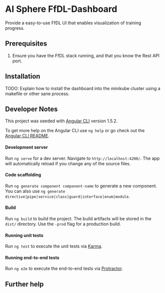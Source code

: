 # AI Sphere FfDL-Dashboard
Provide a easy-to-use FfDL UI that enables visualization of training progress.

## Prerequisites
1. Ensure you have the FfDL stack running, and that you know the Rest API port.

## Installation
TODO: Explain how to install the dashboard into the minikube cluster 
using a makefile or other sane process.

## Developer Notes
This project was seeded with [Angular CLI](https://github.com/angular/angular-cli) version 1.5.2.

To get more help on the Angular CLI use `ng help` or go check out the [Angular CLI README](https://github.com/angular/angular-cli/blob/master/README.md).

#### Development server
Run `ng serve` for a dev server. Navigate to `http://localhost:4200/`. The app will automatically reload if you change any of the source files.

#### Code scaffolding
Run `ng generate component component-name` to generate a new component. You can also use `ng generate directive|pipe|service|class|guard|interface|enum|module`.

#### Build
Run `ng build` to build the project. The build artifacts will be stored in the `dist/` directory. Use the `-prod` flag for a production build.

#### Running unit tests
Run `ng test` to execute the unit tests via [Karma](https://karma-runner.github.io).

#### Running end-to-end tests
Run `ng e2e` to execute the end-to-end tests via [Protractor](http://www.protractortest.org/).

## Further help

